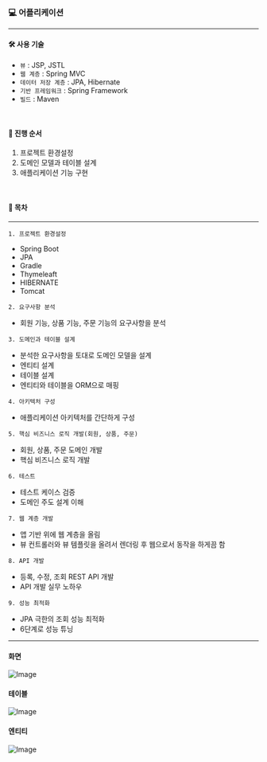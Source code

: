 ### 💻 어플리케이션

---

#### 🛠️ 사용 기술
- `뷰` : JSP, JSTL
- `웹 계층` : Spring MVC
- `데이터 저장 계층` : JPA, Hibernate
- `기반 프레임워크` : Spring Framework 
- `빌드` : Maven

<br/>

#### 🔎 진행 순서
1. 프로젝트 환경설정
2. 도메인 모델과 테이블 설계
3. 애플리케이션 기능 구현

<br/>

#### 📃 목차

---

`1. 프로젝트 환경설정`
- Spring Boot 
- JPA 
- Gradle 
- Thymeleaft 
- HIBERNATE 
- Tomcat

`2. 요구사항 분석`
- 회원 기능, 상품 기능, 주문 기능의 요구사항을 분석

`3. 도메인과 테이블 설계`
- 분석한 요구사항을 토대로 도메인 모델을 설계 
- 엔티티 설계 
- 테이블 설계 
- 엔티티와 테이블을 ORM으로 매핑

`4. 아키텍처 구성`
- 애플리케이션 아키텍처를 간단하게 구성

`5. 핵심 비즈니스 로직 개발(회원, 상품, 주문)`
- 회원, 상품, 주문 도메인 개발
- 핵심 비즈니스 로직 개발

`6. 테스트`
- 테스트 케이스 검증
- 도메인 주도 설계 이해

`7. 웹 계층 개발`
- 앱 기반 위에 웹 계층을 올림
- 뷰 컨트롤러와 뷰 템플릿을 올려서 렌더링 후 웹으로서 동작을 하게끔 함

`8. API 개발`
- 등록, 수정, 조회 REST API 개발
- API 개발 실무 노하우

`9. 성능 최적화`
- JPA 극한의 조회 성능 최적화
- 6단계로 성능 튜닝

---

#### 화면
![Image](https://github.com/user-attachments/assets/56f269ff-17c6-421b-8342-014837a534d0)

#### 테이블
![Image](https://github.com/user-attachments/assets/580ef871-81e2-4406-84e1-682be0aa9818)

#### 엔티티
![Image](https://github.com/user-attachments/assets/8fe08e3a-be3e-44ea-bb91-68ff5358a343)

